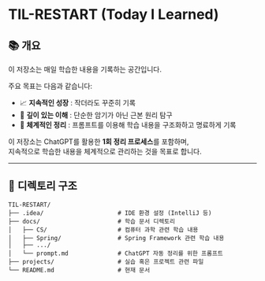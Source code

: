 # TIL-RESTART (Today I Learned)

## 📚 개요

이 저장소는 매일 학습한 내용을 기록하는 공간입니다.  

주요 목표는 다음과 같습니다:
- 📈 **지속적인 성장** : 작더라도 꾸준히 기록  
- 🧩 **깊이 있는 이해** : 단순한 암기가 아닌 근본 원리 탐구  
- 💬 **체계적인 정리** : 프롬프트를 이용해 학습 내용을 구조화하고 명료하게 기록  

이 저장소는 ChatGPT를 활용한 **1회 정리 프로세스**를 포함하며,  
지속적으로 학습한 내용을 체계적으로 관리하는 것을 목표로 합니다.

---

## 📁 디렉토리 구조

```plaintext
TIL-RESTART/
├── .idea/                     # IDE 환경 설정 (IntelliJ 등)
├── docs/                      # 학습 문서 디렉토리
│   ├── CS/                    # 컴퓨터 과학 관련 학습 내용
│   ├── Spring/                # Spring Framework 관련 학습 내용
│   ├── .../
│   └── prompt.md              # ChatGPT 자동 정리를 위한 프롬프트
├── projects/                  # 실습 혹은 프로젝트 관련 파일
└── README.md                  # 현재 문서
